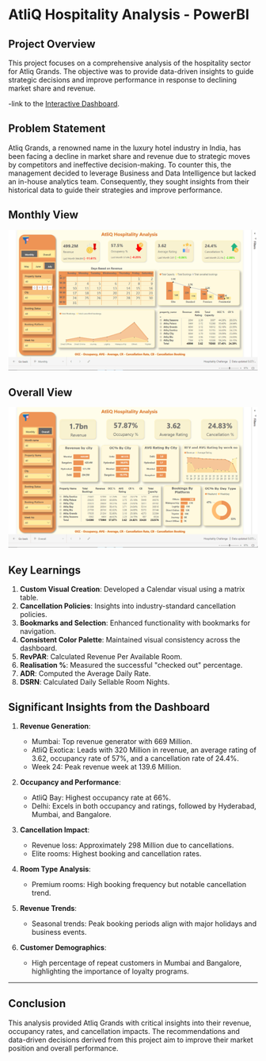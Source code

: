 # AtliQ Hospitality Analysis - PowerBI

## Project Overview

This project focuses on a comprehensive analysis of the hospitality sector for Atliq Grands. The objective was to provide data-driven insights to guide strategic decisions and improve performance in response to declining market share and revenue.

-link to the [Interactive Dashboard](https://app.powerbi.com/view?r=eyJrIjoiNmQxNDBmMGYtOWM2Ni00ZjYyLWFiNjgtNTZhOWYyYjM4MWI1IiwidCI6ImM2ZTU0OWIzLTVmNDUtNDAzMi1hYWU5LWQ0MjQ0ZGM1YjJjNCJ9).


## Problem Statement

Atliq Grands, a renowned name in the luxury hotel industry in India, has been facing a decline in market share and revenue due to strategic moves by competitors and ineffective decision-making. To counter this, the management decided to leverage Business and Data Intelligence but lacked an in-house analytics team. Consequently, they sought insights from their historical data to guide their strategies and improve performance.


## Monthly View

<img src="Files/Monthly.gif" class="center">


## Overall View

<img src="Files/Overall.gif" class="center">


## Key Learnings

1. **Custom Visual Creation**: Developed a Calendar visual using a matrix table.
2. **Cancellation Policies**: Insights into industry-standard cancellation policies.
3. **Bookmarks and Selection**: Enhanced functionality with bookmarks for navigation.
4. **Consistent Color Palette**: Maintained visual consistency across the dashboard.
5. **RevPAR**: Calculated Revenue Per Available Room.
6. **Realisation %**: Measured the successful "checked out" percentage.
7. **ADR**: Computed the Average Daily Rate.
8. **DSRN**: Calculated Daily Sellable Room Nights.

## Significant Insights from the Dashboard

1. **Revenue Generation**:
   - Mumbai: Top revenue generator with 669 Million.
   - AtliQ Exotica: Leads with 320 Million in revenue, an average rating of 3.62, occupancy rate of 57%, and a cancellation rate of 24.4%.
   - Week 24: Peak revenue week at 139.6 Million.
   
2. **Occupancy and Performance**:
   - AtliQ Bay: Highest occupancy rate at 66%.
   - Delhi: Excels in both occupancy and ratings, followed by Hyderabad, Mumbai, and Bangalore.

3. **Cancellation Impact**:
   - Revenue loss: Approximately 298 Million due to cancellations.
   - Elite rooms: Highest booking and cancellation rates.

4. **Room Type Analysis**:
   - Premium rooms: High booking frequency but notable cancellation trend.
   
5. **Revenue Trends**:
   - Seasonal trends: Peak booking periods align with major holidays and business events.

6. **Customer Demographics**:
   - High percentage of repeat customers in Mumbai and Bangalore, highlighting the importance of loyalty programs.

---


## Conclusion

This analysis provided Atliq Grands with critical insights into their revenue, occupancy rates, and cancellation impacts. The recommendations and data-driven decisions derived from this project aim to improve their market position and overall performance.
